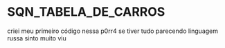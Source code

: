 # SQN_TABELA_DE_CARROS
criei meu primeiro código nessa p0rr4 se tiver tudo parecendo linguagem russa sinto muito viu

